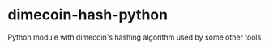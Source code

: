 dimecoin-hash-python
=====================

Python module with dimecoin's hashing algorithm used by some other tools
